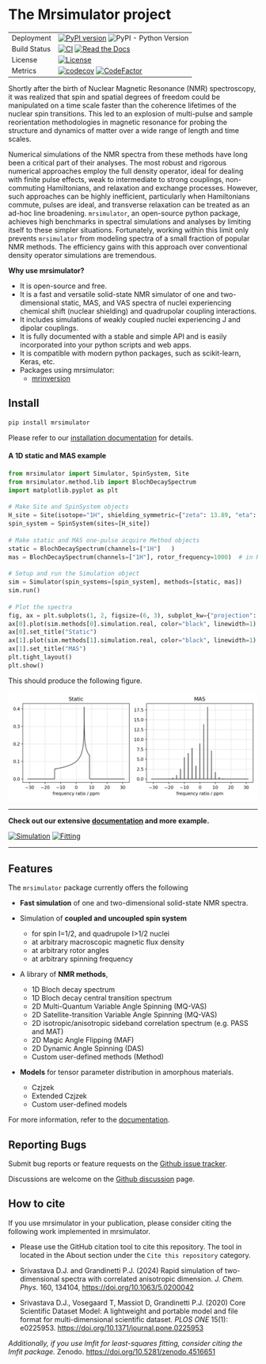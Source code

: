 # The Mrsimulator project

|              |                                                                                                                                                                                                                                                                                                                                                                            |
| ------------ | -------------------------------------------------------------------------------------------------------------------------------------------------------------------------------------------------------------------------------------------------------------------------------------------------------------------------------------------------------------------------- |
| Deployment   | [![PyPI version](https://img.shields.io/pypi/v/mrsimulator.svg?style=flat&logo=pypi&logoColor=white)](https://pypi.python.org/pypi/mrsimulator) ![PyPI - Python Version](https://img.shields.io/pypi/pyversions/mrsimulator)                                                                                                                                               |
| Build Status | [![CI](https://github.com/deepanshs/mrsimulator/actions/workflows/continuous-integration-pip.yml/badge.svg?branch=master)](https://github.com/deepanshs/mrsimulator/actions/workflows/continuous-integration-pip.yml) [![Read the Docs](https://img.shields.io/readthedocs/mrsimulator)](https://mrsimulator.readthedocs.io/en/latest/) |
| License      | [![License](https://img.shields.io/badge/License-BSD%203--Clause-blue.svg)](https://opensource.org/licenses/BSD-3-Clause)                                                                                                                                                                                                                                                  |
| Metrics      | [![codecov](https://codecov.io/gh/deepanshs/mrsimulator/branch/master/graph/badge.svg)](https://codecov.io/gh/deepanshs/mrsimulator) [![CodeFactor](https://www.codefactor.io/repository/github/deepanshs/mrsimulator/badge)](https://www.codefactor.io/repository/github/deepanshs/mrsimulator)                                                                           |

Shortly after the birth of Nuclear Magnetic Resonance (NMR) spectroscopy, it was realized that spin
and spatial degrees of freedom could be manipulated on a time scale faster than the coherence
lifetimes of the nuclear spin transitions. This led to an explosion of multi-pulse and sample
reorientation methodologies in magnetic resonance for probing the structure and dynamics of matter
over a wide range of length and time scales.

Numerical simulations of the NMR spectra from these methods have long been a critical
part of their analyses. The most robust and rigorous numerical approaches employ the full density
operator, ideal for dealing with finite pulse effects, weak to intermediate to strong couplings,
non-commuting Hamiltonians, and relaxation and exchange processes. However, such approaches can be
highly inefficient, particularly when Hamiltonians commute, pulses are ideal, and transverse relaxation
can be treated as an ad-hoc line broadening. `mrsimulator`, an open-source python package, achieves
high benchmarks in spectral simulations and analyses by limiting itself to these simpler situations.
Fortunately, working within this limit only prevents `mrsimulator` from modeling spectra of a small
fraction of popular NMR methods. The efficiency gains with this approach over conventional density
operator simulations are tremendous.

**Why use mrsimulator?**

- It is open-source and free.
- It is a fast and versatile solid-state NMR simulator of one and two-dimensional static, MAS,
  and VAS spectra of nuclei experiencing chemical shift (nuclear shielding) and quadrupolar
  coupling interactions.
- It includes simulations of weakly coupled nuclei experiencing J and dipolar couplings.
- It is fully documented with a stable and simple API and is easily incorporated into your
  python scripts and web apps.
- It is compatible with modern python packages, such as scikit-learn, Keras, etc.
- Packages using mrsimulator:
  - [mrinversion](https://mrinversion.readthedocs.io/en/stable/)

## Install

```sh
pip install mrsimulator
```

Please refer to our [installation documentation](https://mrsimulator.readthedocs.io/en/stable/installation/users.html) for details.

#### A 1D static and MAS example

```py
from mrsimulator import Simulator, SpinSystem, Site
from mrsimulator.method.lib import BlochDecaySpectrum
import matplotlib.pyplot as plt

# Make Site and SpinSystem objects
H_site = Site(isotope="1H", shielding_symmetric={"zeta": 13.89, "eta": 0.25})
spin_system = SpinSystem(sites=[H_site])

# Make static and MAS one-pulse acquire Method objects
static = BlochDecaySpectrum(channels=["1H"]   )
mas = BlochDecaySpectrum(channels=["1H"], rotor_frequency=1000)  # in Hz

# Setup and run the Simulation object
sim = Simulator(spin_systems=[spin_system], methods=[static, mas])
sim.run()

# Plot the spectra
fig, ax = plt.subplots(1, 2, figsize=(6, 3), subplot_kw={"projection": "csdm"})
ax[0].plot(sim.methods[0].simulation.real, color="black", linewidth=1)
ax[0].set_title("Static")
ax[1].plot(sim.methods[1].simulation.real, color="black", linewidth=1)
ax[1].set_title("MAS")
plt.tight_layout()
plt.show()
```

This should produce the following figure.

<img src="docs/_static/test_file.png" width="800" />

<!-- ![alt text](docs/_static/test_file.png) -->

---

**Check out our extensive [documentation](https://mrsimulator.readthedocs.io/en/stable/index.html) and more example.**

[![Simulation](https://img.shields.io/badge/View-Simulation%20Examples-Purple?s=small)](https://mrsimulator.readthedocs.io/en/stable/examples/index.html)
[![Fitting](https://img.shields.io/badge/View-Fitting%20Examples-Purple?s=small)](https://mrsimulator.readthedocs.io/en/stable/fitting/index.html)

---

## Features

The `mrsimulator` package currently offers the following

- **Fast simulation** of one and two-dimensional solid-state NMR spectra.

- Simulation of **coupled and uncoupled spin system**

  - for spin I=1/2, and quadrupole I>1/2 nuclei
  - at arbitrary macroscopic magnetic flux density
  - at arbitrary rotor angles
  - at arbitrary spinning frequency

- A library of **NMR methods**,

  - 1D Bloch decay spectrum
  - 1D Bloch decay central transition spectrum
  - 2D Multi-Quantum Variable Angle Spinning (MQ-VAS)
  - 2D Satellite-transition Variable Angle Spinning (MQ-VAS)
  - 2D isotropic/anisotropic sideband correlation spectrum (e.g. PASS and MAT)
  - 2D Magic Angle Flipping (MAF)
  - 2D Dynamic Angle Spinning (DAS)
  - Custom user-defined methods (Method)

- **Models** for tensor parameter distribution in amorphous materials.

  - Czjzek
  - Extended Czjzek
  - Custom user-defined models

For more information, refer to the
[documentation](https://mrsimulator.readthedocs.io/en/stable/).

## Reporting Bugs

Submit bug reports or feature requests on the [Github issue tracker](https://github.com/deepanshs/mrsimulator/issues).

Discussions are welcome on the [Github discussion](https://github.com/deepanshs/mrsimulator/discussions) page.

## How to cite

If you use mrsimulator in your publication, please consider citing the following work implemented in mrsimulator.

- Please use the GitHub citation tool to cite this repository. The tool in located in the About section under the `Cite this repository` category.

- Srivastava D.J. and Grandinetti P.J. (2024) Rapid simulation of two-dimensional spectra with correlated anisotropic dimension. *J. Chem. Phys*. 160, 134104, https://doi.org/10.1063/5.0200042
- Srivastava D.J., Vosegaard T, Massiot D, Grandinetti P.J. (2020) Core Scientific Dataset Model: A lightweight and portable model and file format for multi-dimensional scientific dataset. *PLOS ONE* 15(1): e0225953. https://doi.org/10.1371/journal.pone.0225953

_Additionally, if you use lmfit for least-squares fitting, consider citing the lmfit package._ Zenodo. https://doi.org/10.5281/zenodo.4516651
